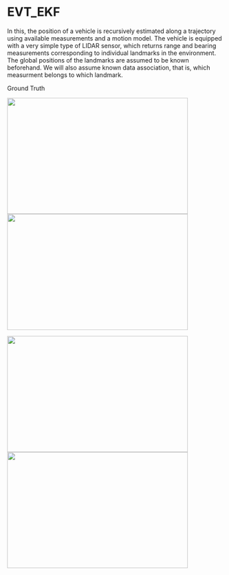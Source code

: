 # EVT_EKF
In this, the position of a vehicle is recursively estimated along a trajectory using available measurements and a motion model.  The vehicle is equipped with a very simple type of LIDAR sensor, which returns range and bearing measurements corresponding to individual landmarks in the environment. The global positions of the landmarks are assumed to be known beforehand. We will also assume known data association, that is, which measurment belongs to which landmark.

Ground Truth
</p align ="centre">
<img src =  "https://user-images.githubusercontent.com/83055325/182040917-56026abb-f52a-4ff0-b6e3-8ca9c7468fb0.png"
width="420" height="270">
<img src=  "https://user-images.githubusercontent.com/83055325/182040924-dd376354-b999-4224-bea4-a7b2af50ab0d.png"
width="420" height="270"     >
</p>
<img  src =  "https://user-images.githubusercontent.com/83055325/182041408-b6a5cacc-6386-4cd8-aff8-d13a84e15b7d.jpg"
width="420" height="270" >
<img  src =  "https://user-images.githubusercontent.com/83055325/182040535-95db1c12-ffe7-4c40-9a89-e93cbc6fed2d.jpg"
width="420" height="270" >




